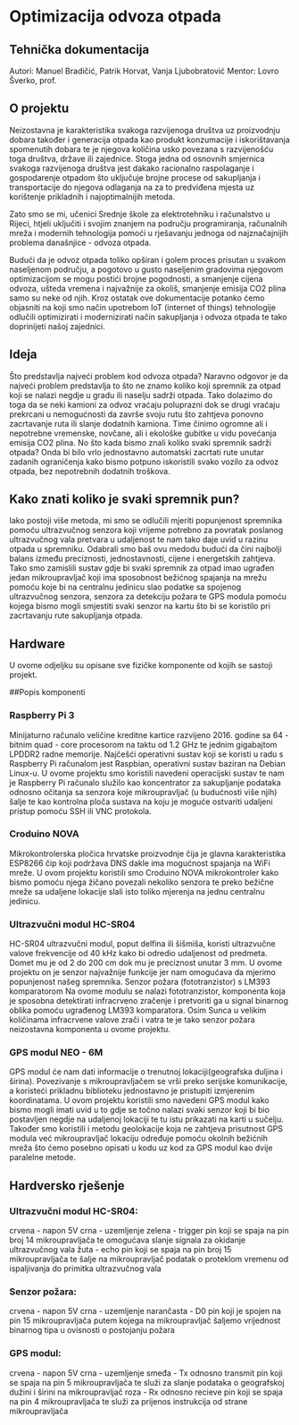 # Optimizacija odvoza otpada

## Tehnička dokumentacija
Autori: Manuel Bradičić, Patrik Horvat, Vanja Ljubobratović
Mentor: Lovro Šverko, prof.

## O projektu
Neizostavna je karakteristika svakoga razvijenoga društva uz proizvodnju dobara također i generacija otpada kao produkt konzumacije i iskorištavanja spomenutih dobara te je njegova količina usko povezana s razvijenošću toga društva, države ili zajednice.
Stoga jedna od osnovnih smjernica svakoga razvijenoga društva jest dakako racionalno raspolaganje i gospodarenje otpadom što uključuje brojne procese od sakupljanja i transportacije do njegova odlaganja na za to predviđena mjesta uz korištenje prikladnih i najoptimalnijih metoda.

Zato smo se mi, učenici Srednje škole za elektrotehniku i računalstvo u Rijeci, htjeli uključiti i svojim znanjem na području programiranja, računalnih mreža i modernih tehnologija pomoći u rješavanju jednoga od najznačajnijih problema današnjice - odvoza otpada.

Budući da je odvoz otpada toliko opširan i golem proces prisutan u svakom naseljenom području, a pogotovo u gusto naseljenim gradovima njegovom optimizacijom se mogu postići brojne pogodnosti, a smanjenje cijena odvoza, ušteda vremena i najvažnije za okoliš, smanjenje emisija CO2 plina samo su neke od njih.
Kroz ostatak ove dokumentacije potanko ćemo objasniti na koji smo način upotrebom IoT (internet of things) tehnologije odlučili optimizirati i modernizirati način sakupljanja i odvoza otpada te tako doprinijeti našoj zajednici.

## Ideja
Što predstavlja najveći problem kod odvoza otpada?
Naravno odgovor je da najveći problem predstavlja to što ne znamo koliko koji spremnik za otpad koji se nalazi negdje u gradu ili naselju sadrži otpada. Tako dolazimo do toga da se neki kamioni za odvoz vraćaju poluprazni dok se drugi vraćaju prekrcani u nemogućnosti da završe svoju rutu što zahtjeva ponovno zacrtavanje ruta ili slanje dodatnih kamiona. Time činimo ogromne ali i nepotrebne vremenske, novčane, ali i ekološke gubitke u vidu povećanja emisija CO2 plina.
No što kada bismo znali koliko svaki spremnik sadrži otpada?
Onda bi bilo vrlo jednostavno automatski zacrtati rute unutar zadanih ograničenja kako bismo potpuno iskoristili svako vozilo za odvoz otpada, bez nepotrebnih dodatnih troškova.

## Kako znati koliko je svaki spremnik pun?
Iako postoji više metoda, mi smo se odlučili mjeriti popunjenost spremnika pomoću ultrazvučnog senzora koji vrijeme potrebno za povratak poslanog ultrazvučnog vala pretvara u udaljenost te nam tako daje uvid u razinu otpada u spremniku. Odabrali smo baš ovu medodu budući da čini najbolji balans između preciznosti, jednostavnosti, cijene i energetskih zahtjeva. Tako smo zamislili sustav gdje bi svaki spremnik za otpad imao ugrađen jedan mikroupravljač koji ima sposobnost bežićnog spajanja na mrežu pomoću koje bi na centralnu jedinicu slao podatke sa spojenog ultrazvučnog senzora, senzora za detekciju požara te GPS modula pomoću kojega bismo mogli smjestiti svaki senzor na kartu što bi se koristilo pri zacrtavanju rute sakupljanja otpada.

## Hardware
U ovome odjeljku su opisane sve fizičke komponente od kojih se sastoji projekt.

##Popis komponenti

### Raspberry Pi 3
Minijaturno računalo veličine kreditne kartice razvijeno 2016. godine sa 64 - bitnim quad - core procesorom na taktu od 1.2 GHz te jednim gigabajtom LPDDR2 radne memorije. Najčešći operativni sustav koji se koristi u radu s Raspberry Pi računalom jest Raspbian, operativni sustav baziran na Debian Linux-u. U ovome projektu smo koristili navedeni operacijski sustav te nam je Raspberry Pi računalo služilo kao koncentrator za sakupljanje podataka odnosno očitanja sa senzora koje mikroupravljač (u budućnosti više njih) šalje te kao kontrolna ploča sustava na koju je moguće ostvariti udaljeni pristup pomoću SSH ili VNC protokola.

### Croduino NOVA
Mikrokontrolerska pločica hrvatske proizvodnje čija je glavna karakteristika ESP8266 čip koji podržava DNS dakle ima mogućnost spajanja na WiFi mreže. U ovom projektu koristili smo Croduino NOVA mikrokontroler kako bismo pomoću njega žičano povezali nekoliko senzora te preko bežične mreže sa udaljene lokacije slali isto toliko mjerenja na jednu centralnu jedinicu.

### Ultrazvučni modul HC-SR04
HC-SR04 ultrazvučni modul, poput delfina ili šišmiša, koristi ultrazvučne valove frekvencije od 40 kHz kako bi odredio udaljenost od predmeta. Domet mu je od 2 do 200 cm dok mu je preciznost unutar 3 mm. U ovome projektu on je senzor najvažnije funkcije jer nam omogućava da mjerimo popunjenost našeg spremnika.
Senzor požara (fototranzistor) s LM393 komparatorom
Na ovome modulu se nalazi fototranzistor, komponenta koja je sposobna detektirati infracrveno zračenje i pretvoriti ga u signal binarnog oblika pomoću ugrađenog LM393 komparatora. Osim Sunca u velikim količinama infracrvene valove zrači i vatra te je tako senzor požara neizostavna komponenta u ovome projektu.

### GPS modul NEO - 6M
GPS modul će nam dati informacije o trenutnoj lokaciji(geografska duljina i širina). Povezivanje s mikroupravljačem se vrši preko serijske komunikacije, a koristeći prikladnu biblioteku jednostavno je pristupiti izmjerenim koordinatama.
U ovom projektu koristili smo navedeni GPS modul kako bismo mogli imati uvid u to gdje se točno nalazi svaki senzor koji bi bio postavljen negdje na udaljenoj lokaciji te tu istu prikazati na karti u sučelju.
Također smo koristili i metodu geolokacije koja ne zahtjeva prisutnost GPS modula već mikroupravljač lokaciju određuje pomoću okolnih bežićnih mreža što ćemo posebno opisati u kodu uz kod za GPS modul kao dvije paralelne metode.

## Hardversko rješenje

### Ultrazvučni modul HC-SR04:
crvena - napon 5V crna - uzemljenje zelena - trigger pin koji se spaja na pin broj 14 mikroupravljača te omogućava slanje signala za okidanje ultrazvučnog vala žuta - echo pin koji se spaja na pin broj 15 mikroupravljača te šalje na mikroupravljač podatak o proteklom vremenu od ispaljivanja do primitka ultrazvučnog vala

### Senzor požara:
crvena - napon 5V crna - uzemljenje narančasta - D0 pin koji je spojen na pin 15 mikroupravljača putem kojega na mikroupravljač šaljemo vrijednost binarnog tipa u ovisnosti o postojanju požara

### GPS modul:
crvena - napon 5V crna - uzemljenje smeđa - Tx odnosno transmit pin koji se spaja na pin 5 mikroupravljača te služi za slanje podataka o geografskoj dužini i širini na mikroupravljač roza - Rx odnosno recieve pin koji se spaja na pin 4 mikroupravljača te služi za prijenos instrukcija od strane mikroupravljača

